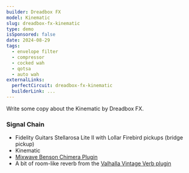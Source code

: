 ```yaml
---
builder: Dreadbox FX
model: Kinematic
slug: dreadbox-fx-kinematic
type: demo
isSponsored: false
date: 2024-08-29
tags:
  - envelope filter
  - compressor
  - cocked wah
  - qotsa
  - auto wah
externalLinks:
  perfectCircuit: dreadbox-fx-kinematic
  builderLink: ...
---
```


Write some copy about the Kinematic by Dreadbox FX.

### Signal Chain

- Fidelity Guitars Stellarosa Lite II with Lollar Firebird pickups (bridge pickup)
- Kinematic
- [Mixwave Benson Chimera Plugin](https://www.mixwave.net/products/benson-chimera)
- A bit of room-like reverb from the [Valhalla Vintage Verb plugin](https://valhalladsp.com/shop/reverb/valhalla-vintage-verb/)
